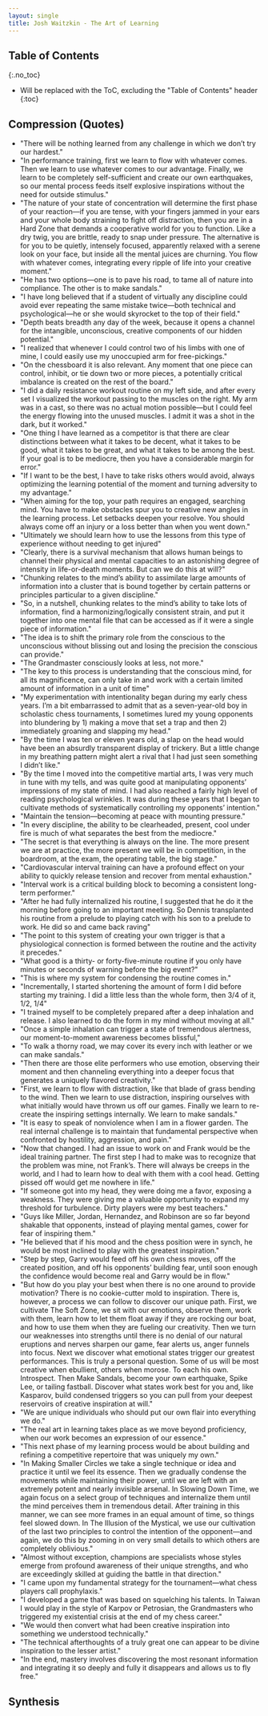 ```yaml
---
layout: single
title: Josh Waitzkin - The Art of Learning
---
```


## Table of Contents
{:.no_toc}

* Will be replaced with the ToC, excluding the "Table of Contents" header
{:toc}

## Compression (Quotes)
- "There will be nothing learned from any challenge in which we don’t try our hardest."
- "In performance training, first we learn to flow with whatever comes. Then we learn to use whatever comes to our advantage. Finally, we learn to be completely self-sufficient and create our own earthquakes, so our mental process feeds itself explosive inspirations without the need for outside stimulus."
- "The nature of your state of concentration will determine the first phase of your reaction—if you are tense, with your fingers jammed in your ears and your whole body straining to fight off distraction, then you are in a Hard Zone that demands a cooperative world for you to function. Like a dry twig, you are brittle, ready to snap under pressure. The alternative is for you to be quietly, intensely focused, apparently relaxed with a serene look on your face, but inside all the mental juices are churning. You flow with whatever comes, integrating every ripple of life into your creative moment."
- "He has two options—one is to pave his road, to tame all of nature into compliance. The other is to make sandals."
- "I have long believed that if a student of virtually any discipline could avoid ever repeating the same mistake twice—both technical and psychological—he or she would skyrocket to the top of their field."
- "Depth beats breadth any day of the week, because it opens a channel for the intangible, unconscious, creative components of our hidden potential."
- "I realized that whenever I could control two of his limbs with one of mine, I could easily use my unoccupied arm for free-pickings."
- "On the chessboard it is also relevant. Any moment that one piece can control, inhibit, or tie down two or more pieces, a potentially critical imbalance is created on the rest of the board."
- "I did a daily resistance workout routine on my left side, and after every set I visualized the workout passing to the muscles on the right. My arm was in a cast, so there was no actual motion possible—but I could feel the energy flowing into the unused muscles. I admit it was a shot in the dark, but it worked."
- "One thing I have learned as a competitor is that there are clear distinctions between what it takes to be decent, what it takes to be good, what it takes to be great, and what it takes to be among the best. If your goal is to be mediocre, then you have a considerable margin for error."
- "If I want to be the best, I have to take risks others would avoid, always optimizing the learning potential of the moment and turning adversity to my advantage."
- "When aiming for the top, your path requires an engaged, searching mind. You have to make obstacles spur you to creative new angles in the learning process. Let setbacks deepen your resolve. You should always come off an injury or a loss better than when you went down."
- "Ultimately we should learn how to use the lessons from this type of experience without needing to get injured"
- "Clearly, there is a survival mechanism that allows human beings to channel their physical and mental capacities to an astonishing degree of intensity in life-or-death moments. But can we do this at will?"
- "Chunking relates to the mind’s ability to assimilate large amounts of information into a cluster that is bound together by certain patterns or principles particular to a given discipline."
- "So, in a nutshell, chunking relates to the mind’s ability to take lots of information, find a harmonizing/logically consistent strain, and put it together into one mental file that can be accessed as if it were a single piece of information."
- "The idea is to shift the primary role from the conscious to the unconscious without blissing out and losing the precision the conscious can provide."
- "The Grandmaster consciously looks at less, not more."
- "The key to this process is understanding that the conscious mind, for all its magnificence, can only take in and work with a certain limited amount of information in a unit of time"
- "My experimentation with intentionality began during my early chess years. I’m a bit embarrassed to admit that as a seven-year-old boy in scholastic chess tournaments, I sometimes lured my young opponents into blundering by 1) making a move that set a trap and then 2) immediately groaning and slapping my head."
- "By the time I was ten or eleven years old, a slap on the head would have been an absurdly transparent display of trickery. But a little change in my breathing pattern might alert a rival that I had just seen something I didn’t like."
- "By the time I moved into the competitive martial arts, I was very much in tune with my tells, and was quite good at manipulating opponents’ impressions of my state of mind. I had also reached a fairly high level of reading psychological wrinkles. It was during these years that I began to cultivate methods of systematically controlling my opponents’ intention."
- "Maintain the tension—becoming at peace with mounting pressure."
- "In every discipline, the ability to be clearheaded, present, cool under fire is much of what separates the best from the mediocre."
- "The secret is that everything is always on the line. The more present we are at practice, the more present we will be in competition, in the boardroom, at the exam, the operating table, the big stage."
- "Cardiovascular interval training can have a profound effect on your ability to quickly release tension and recover from mental exhaustion."
- "Interval work is a critical building block to becoming a consistent long-term performer."
- "After he had fully internalized his routine, I suggested that he do it the morning before going to an important meeting. So Dennis transplanted his routine from a prelude to playing catch with his son to a prelude to work. He did so and came back raving"
- "The point to this system of creating your own trigger is that a physiological connection is formed between the routine and the activity it precedes."
- "What good is a thirty- or forty-five-minute routine if you only have minutes or seconds of warning before the big event?"
- "This is where my system for condensing the routine comes in."
- "Incrementally, I started shortening the amount of form I did before starting my training. I did a little less than the whole form, then 3/4 of it, 1/2, 1/4"
- "I trained myself to be completely prepared after a deep inhalation and release. I also learned to do the form in my mind without moving at all."
- "Once a simple inhalation can trigger a state of tremendous alertness, our moment-to-moment awareness becomes blissful,"
- "To walk a thorny road, we may cover its every inch with leather or we can make sandals."
- "Then there are those elite performers who use emotion, observing their moment and then channeling everything into a deeper focus that generates a uniquely flavored creativity."
- "First, we learn to flow with distraction, like that blade of grass bending to the wind. Then we learn to use distraction, inspiring ourselves with what initially would have thrown us off our games. Finally we learn to re-create the inspiring settings internally. We learn to make sandals."
- "It is easy to speak of nonviolence when I am in a flower garden. The real internal challenge is to maintain that fundamental perspective when confronted by hostility, aggression, and pain."
- "Now that changed. I had an issue to work on and Frank would be the ideal training partner. The first step I had to make was to recognize that the problem was mine, not Frank’s. There will always be creeps in the world, and I had to learn how to deal with them with a cool head. Getting pissed off would get me nowhere in life."
- "If someone got into my head, they were doing me a favor, exposing a weakness. They were giving me a valuable opportunity to expand my threshold for turbulence. Dirty players were my best teachers."
- "Guys like Miller, Jordan, Hernandez, and Robinson are so far beyond shakable that opponents, instead of playing mental games, cower for fear of inspiring them."
- "He believed that if his mood and the chess position were in synch, he would be most inclined to play with the greatest inspiration."
- "Step by step, Garry would feed off his own chess moves, off the created position, and off his opponents’ building fear, until soon enough the confidence would become real and Garry would be in flow."
- "But how do you play your best when there is no one around to provide motivation? There is no cookie-cutter mold to inspiration. There is, however, a process we can follow to discover our unique path. First, we cultivate The Soft Zone, we sit with our emotions, observe them, work with them, learn how to let them float away if they are rocking our boat, and how to use them when they are fueling our creativity. Then we turn our weaknesses into strengths until there is no denial of our natural eruptions and nerves sharpen our game, fear alerts us, anger funnels into focus. Next we discover what emotional states trigger our greatest performances. This is truly a personal question. Some of us will be most creative when ebullient, others when morose. To each his own. Introspect. Then Make Sandals, become your own earthquake, Spike Lee, or tailing fastball. Discover what states work best for you and, like Kasparov, build condensed triggers so you can pull from your deepest reservoirs of creative inspiration at will."
- "We are unique individuals who should put our own flair into everything we do."
- "The real art in learning takes place as we move beyond proficiency, when our work becomes an expression of our essence."
- "This next phase of my learning process would be about building and refining a competitive repertoire that was uniquely my own."
- "In Making Smaller Circles we take a single technique or idea and practice it until we feel its essence. Then we gradually condense the movements while maintaining their power, until we are left with an extremely potent and nearly invisible arsenal. In Slowing Down Time, we again focus on a select group of techniques and internalize them until the mind perceives them in tremendous detail. After training in this manner, we can see more frames in an equal amount of time, so things feel slowed down. In The Illusion of the Mystical, we use our cultivation of the last two principles to control the intention of the opponent—and again, we do this by zooming in on very small details to which others are completely oblivious."
- "Almost without exception, champions are specialists whose styles emerge from profound awareness of their unique strengths, and who are exceedingly skilled at guiding the battle in that direction."
- "I came upon my fundamental strategy for the tournament—what chess players call prophylaxis."
- "I developed a game that was based on squelching his talents. In Taiwan I would play in the style of Karpov or Petrosian, the Grandmasters who triggered my existential crisis at the end of my chess career."
- "We would then convert what had been creative inspiration into something we understood technically."
- "The technical afterthoughts of a truly great one can appear to be divine inspiration to the lesser artist."
- "In the end, mastery involves discovering the most resonant information and integrating it so deeply and fully it disappears and allows us to fly free."

## Synthesis
